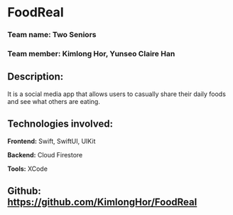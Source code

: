 # FoodReal
### Team name: Two Seniors
### Team member: Kimlong Hor, Yunseo Claire Han

## Description:
It is a social media app that allows users to casually share their daily foods and see what others are eating.

## Technologies involved:
**Frontend:** Swift, SwiftUI, UIKit

**Backend:** Cloud Firestore

**Tools:** XCode

## Github: https://github.com/KimlongHor/FoodReal